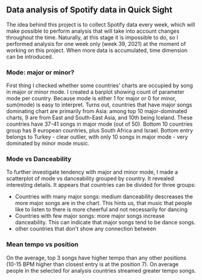 ## Data analysis of Spotify data in Quick Sight
The idea behind this project is to collect Spotify data every week, which will make possible to perform analysis that will take into account changes throughout the time. Naturally, at this stage it is impossible to do, so I performed analysis for one week only (week 39, 2021) at the moment of working on this project. When more data is accumulated, time dimension can be introduced.
[](./Sum_of_Mode_by_Count.pdf)
### Mode: major or minor?
First thing I checked whether some countries' charts are occupied by song in major or minor mode. I created a barplot showing count of parameter mode per country. Because mode is either 1 for major or 0 for minor, sum(mode) is easy to interpret. Turns out, countries that have major songs dominating chart are primarily from Asia: among top 10 major-dominated charts, 9 are from  East and South-East Asia, and 10th being Iceland. These countries have 37-41 songs in major mode (out of 50). Bottom 10 countries group has 8 european countries, plus South Africa and Israel. Bottom entry belongs to Turkey - clear outlier, with only 10 songs in major mode - very dominated by minor mode music.
### Mode vs Danceability
To further investigate tendency with major and minor mode, I made a scatterplot of mode vs danceability grouped by country. It revealed interesting details. It appears that countries can be divided for three groups:  
- Countries with many major songs: medium danceability descreases the more major songs are in the chart. This hints us, that music that people like to listen to there is more cheerful and not necessarily for dancing
- Countries with few major songs: more major songs increase danceability. This can indicate that major songs tend to be dance songs.
- other countries that don't show any connection between 
### Mean tempo vs position
On the average, top 3 songs have higher tempo than any other positions (10-15 BPM higher than closest entry is at the position 7). On average people in the selected for analysis countries streamed greater tempo songs.

